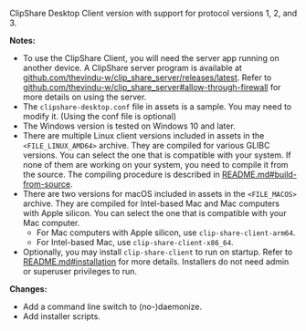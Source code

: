 ClipShare Desktop Client version <VERSION> with support for protocol versions 1, 2, and 3.

**Notes:**
- To use the ClipShare Client, you will need the server app running on another device. A ClipShare server program is available at [github.com/thevindu-w/clip_share_server/releases/latest](https://github.com/thevindu-w/clip_share_server/releases/latest). Refer to [github.com/thevindu-w/clip_share_server#allow-through-firewall](https://github.com/thevindu-w/clip_share_server#allow-through-firewall) for more details on using the server.
- The `clipshare-desktop.conf` file in assets is a sample. You may need to modify it. (Using the conf file is optional)
- The Windows version is tested on Windows 10 and later.
- There are multiple Linux client versions included in assets in the `<FILE_LINUX_AMD64>` archive. They are compiled for various GLIBC versions. You can select the one that is compatible with your system. If none of them are working on your system, you need to compile it from the source. The compiling procedure is described in [README.md#build-from-source](https://github.com/thevindu-w/clip_share_desktop#build-from-source).
- There are two versions for macOS included in assets in the `<FILE_MACOS>` archive. They are compiled for Intel-based Mac and Mac computers with Apple silicon. You can select the one that is compatible with your Mac computer.
  - For Mac computers with Apple silicon, use `clip-share-client-arm64`.
  - For Intel-based Mac, use `clip-share-client-x86_64`.
- Optionally, you may install `clip-share-client` to run on startup. Refer to [README.md#installation](https://github.com/thevindu-w/clip_share_desktop#installation) for more details. Installers do not need admin or superuser privileges to run.

**Changes:**
- Add a command line switch to (no-)daemonize.
- Add installer scripts.